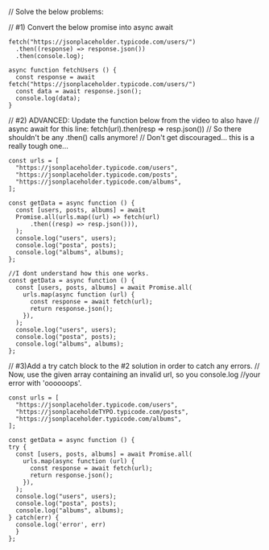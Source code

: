 // Solve the below problems:

// #1) Convert the below promise into async await
```
fetch("https://jsonplaceholder.typicode.com/users/")
  .then((response) => response.json())
  .then(console.log);

async function fetchUsers () {
  const response = await fetch("https://jsonplaceholder.typicode.com/users/")
  const data = await response.json();
  console.log(data); 
}
```
// #2) ADVANCED: Update the function below from the video to also have
// async await for this line: fetch(url).then(resp => resp.json())
// So there shouldn't be any .then() calls anymore!
// Don't get discouraged... this is a really tough one...
```
const urls = [
  "https://jsonplaceholder.typicode.com/users",
  "https://jsonplaceholder.typicode.com/posts",
  "https://jsonplaceholder.typicode.com/albums",
];

const getData = async function () {
  const [users, posts, albums] = await 
  Promise.all(urls.map((url) => fetch(url)
      .then((resp) => resp.json())),
  );
  console.log("users", users);
  console.log("posta", posts);
  console.log("albums", albums);
};

//I dont understand how this one works. 
const getData = async function () {
  const [users, posts, albums] = await Promise.all(
    urls.map(async function (url) {
      const response = await fetch(url);
      return response.json();
    }),
  );
  console.log("users", users);
  console.log("posta", posts);
  console.log("albums", albums);
};
```





// #3)Add a try catch block to the #2 solution in order to catch any errors. // Now, use the given array containing an invalid url, so you console.log  //your error with 'oooooops'.
```
const urls = [
  "https://jsonplaceholder.typicode.com/users",
  "https://jsonplaceholdeTYPO.typicode.com/posts",
  "https://jsonplaceholder.typicode.com/albums",
];

const getData = async function () {
try {
  const [users, posts, albums] = await Promise.all(
    urls.map(async function (url) {
      const response = await fetch(url);
      return response.json();
    }),
  );
  console.log("users", users);
  console.log("posta", posts);
  console.log("albums", albums);
} catch(err) {
  console.log('error', err)
  }
};
```
